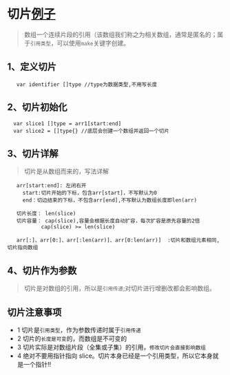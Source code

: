 # 切片[例子](./assets/code/29-slice.go)
>数组一个连续片段的引用（该数组我们称之为相关数组，通常是匿名的；属于`引用类型`，可以使用`make`关键字创建。

## 1、定义切片
     
       var identifier []type //type为数据类型,不用写长度

## 2、切片初始化

      var slice1 []type = arr1[start:end]
      var slice2 = []type{} //底层会创建一个数组并返回一个切片
      
## 3、切片详解
> 切片是从数组而来的，写法详解
       
       arr[start:end]: 左闭右开
         start:切片开始的下标，包含arr[start]，不写默认为0
         end：切边结束的下标，不包含arr[end],不写默认为数组长度即len(arr)
       
       切片长度： len(slice)
       切片容量： cap(slice),容量会根据长度自动扩容，每次扩容是原先容量的2倍
               cap(slice) >= len(slice)
        
       arr[:]、arr[0:]、arr[:len(arr)]、arr[0:len(arr)]  :切片和数组元素相同,切片指向数组   
                
## 4、切片作为参数
> 切片是对数组的引用，所以是`引用传递`;对切片进行增删改都会影响数组。

## 切片注意事项
- 1 切片是`引用类型`，作为参数传递时属于`引用传递`
- 2 切片的`长度是可变`的，而数组是不可变的
- 3 切片实际是对数组片段（全集或子集）的引用，`修改切片会直接影响数组`
- 4 绝对不要用指针指向 slice。切片本身已经是一个引用类型，所以它本身就是一个指针!!